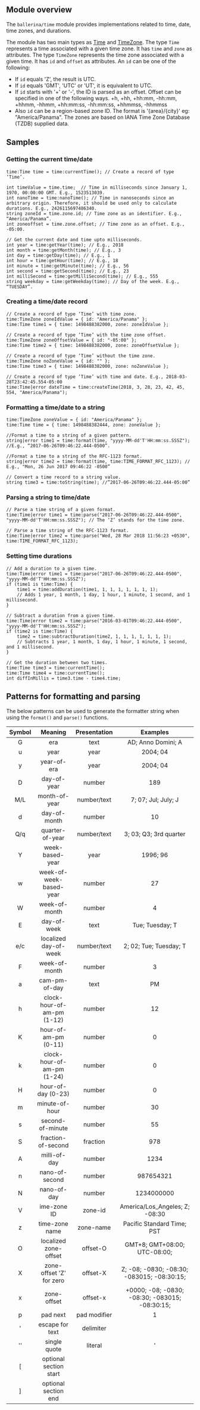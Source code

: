 ## Module overview
The `ballerina/time` module provides implementations related to time, date, time zones, and durations. 

The module has two main types as [Time](time.html#Time) and [TimeZone](time.html#TimeZone). The type `Time` represents a time associated with a given time zone. It has `time` and `zone` as attributes. The type `TimeZone` represents the time zone associated with a given time. It has `id` and `offset` as attributes. An `id` can be one of the following:

* If `id` equals 'Z', the result is UTC.
* If `id` equals 'GMT', 'UTC' or 'UT', it is equivalent to UTC.
* If `id` starts with '+' or '-', the ID is parsed as an offset. Offset can be specified in one of the following ways. +h, +hh, +hh:mm, -hh:mm, +hhmm, -hhmm, +hh:mm:ss, -hh:mm:ss, +hhmmss, -hhmmss
* Also `id` can be a region-based zone ID. The format is '{area}/{city}' eg: "America/Panama". The zones are based on IANA Time Zone Database (TZDB) supplied data.

## Samples

### Getting the current time/date

```ballerina
time:Time time = time:currentTime(); // Create a record of type ‘Time’.

int timeValue = time.time;  // Time in milliseconds since January 1, 1970, 00:00:00 GMT. E.g., 1523513039.
int nanoTime = time:nanoTime(); // Time in nanoseconds since an arbitrary origin. Therefore, it should be used only to calculate durations. E.g., 2426115697486340.
string zoneId = time.zone.id; // Time zone as an identifier. E.g., “America/Panama”.
int zoneoffset = time.zone.offset; // Time zone as an offset. E.g., -05:00.

// Get the current date and time upto milliseconds.
int year = time:getYear(time); // E.g., 2018
int month = time:getMonth(time); // E.g., 3
int day = time:getDay(time); // E.g., 1
int hour = time:getHour(time); // E.g., 18
int minute = time:getMinute(time); // E.g., 56
int second = time:getSecond(time); // E.g., 23
int milliSecond = time:getMilliSecond(time); // E.g., 555
string weekday = time:getWeekday(time); // Day of the week. E.g., “TUESDAY”.
```

### Creating a time/date record

```ballerina
// Create a record of type ‘Time’ with time zone.
time:TimeZone zoneIdValue = { id: "America/Panama" };
time:Time time1 = { time: 1498488382000, zone: zoneIdValue };

// Create a record of type ‘Time’ with the time zone offset.
time:TimeZone zoneOffsetValue = { id: "-05:00" };
time:Time time2 = { time: 1498488382000, zone: zoneOffsetValue };

// Create a record of type ‘Time’ without the time zone.
time:TimeZone noZoneValue = { id: "" };
time:Time time3 = { time: 1498488382000, zone: noZoneValue };

// Create a record of type ‘Time’ with time and date. E.g., 2018-03-28T23:42:45.554-05:00
time:Time|error dateTime = time:createTime(2018, 3, 28, 23, 42, 45, 554, "America/Panama");
```


### Formatting a time/date to a string

```ballerina
time:TimeZone zoneValue = { id: "America/Panama" };
time:Time time = { time: 1498488382444, zone: zoneValue };

//Format a time to a string of a given pattern.
string|error time1 = time:format(time, "yyyy-MM-dd'T'HH:mm:ss.SSSZ"); //E.g., “2017-06-26T09:46:22.444-0500”.

//Format a time to a string of the RFC-1123 format.
string|error time2 = time:format(time, time:TIME_FORMAT_RFC_1123); // E.g., "Mon, 26 Jun 2017 09:46:22 -0500”

// Convert a time record to a string value.
string time3 = time:toString(time); //”2017-06-26T09:46:22.444-05:00”
```

### Parsing a string to time/date

```ballerina
// Parse a time string of a given format. 
time:Time|error time1 = time:parse("2017-06-26T09:46:22.444-0500", "yyyy-MM-dd'T'HH:mm:ss.SSSZ"); // The ‘Z’ stands for the time zone.

// Parse a time string of the RFC-1123 format.
time:Time|error time2 = time:parse("Wed, 28 Mar 2018 11:56:23 +0530", time:TIME_FORMAT_RFC_1123);
```

### Setting time durations

```ballerina
// Add a duration to a given time.
time:Time|error time1 = time:parse("2017-06-26T09:46:22.444-0500", "yyyy-MM-dd'T'HH:mm:ss.SSSZ");
if (time1 is time:Time) {
    time1 = time:addDuration(time1, 1, 1, 1, 1, 1, 1, 1);
    // Adds 1 year, 1 month, 1 day, 1 hour, 1 minute, 1 second, and 1 millisecond.
}

// Subtract a duration from a given time.
time:Time|error time2 = time:parse("2016-03-01T09:46:22.444-0500", "yyyy-MM-dd'T'HH:mm:ss.SSSZ");
if (time2 is time:Time) {
    time2 = time:subtractDuration(time2, 1, 1, 1, 1, 1, 1, 1);
    // Subtracts 1 year, 1 month, 1 day, 1 hour, 1 minute, 1 second, and 1 millisecond.
}

// Get the duration between two times.
time:Time time3 = time:currentTime();
time:Time time4 = time:currentTime();
int diffInMillis = time3.time - time4.time;
```
## Patterns for formatting and parsing

The below patterns can be used to generate the formatter string when using the `format()` and `parse()` functions.

**Symbol**|**Meaning**|**Presentation**|**Examples**
:-----:|:-----:|:-----:|:-----:
G|era|text|AD; Anno Domini; A
u|year|year|2004; 04
y|year-of-era|year|2004; 04
D|day-of-year|number|189
M/L|month-of-year|number/text|7; 07; Jul; July; J
d|day-of-month|number|10
Q/q|quarter-of-year|number/text|3; 03; Q3; 3rd quarter
Y|week-based-year|year|1996; 96
w|week-of-week-based-year|number|27
W|week-of-month|number|4
E|day-of-week|text|Tue; Tuesday; T
e/c|localized day-of-week|number/text|2; 02; Tue; Tuesday; T
F|week-of-month|number|3  
a|cam-pm-of-day|text|PM
h|clock-hour-of-am-pm (1-12)|number|12
K|hour-of-am-pm (0-11)|number|0
k|clock-hour-of-am-pm (1-24)|number|0
H|hour-of-day (0-23)|number|0
m|minute-of-hour|number|30
s|second-of-minute|number|55
S|fraction-of-second|fraction|978
A|milli-of-day|number|1234
n|nano-of-second|number|987654321
N|nano-of-day|number|1234000000
V|ime-zone ID|zone-id|America/Los\_Angeles; Z; -08:30
z|time-zone name|zone-name|Pacific Standard Time; PST
O|localized zone-offset|offset-O|GMT+8; GMT+08:00; UTC-08:00;
X|zone-offset 'Z' for zero|offset-X|Z; -08; -0830; -08:30; -083015; -08:30:15;
x|zone-offset|offset-x|+0000; -08; -0830; -08:30; -083015; -08:30:15;
p|pad next|pad modifier|1
'|escape for text|delimiter|
''|single quote|literal|'
[|optional section start|
]|optional section end
